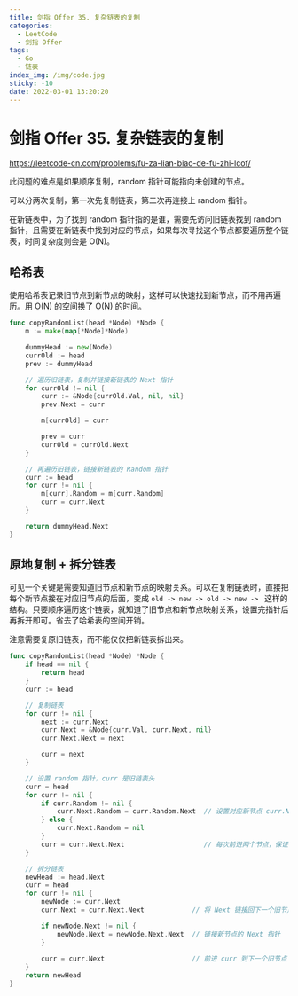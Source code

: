 ```yaml
---
title: 剑指 Offer 35. 复杂链表的复制
categories:
  - LeetCode
  - 剑指 Offer
tags:
  - Go
  - 链表
index_img: /img/code.jpg
sticky: -10
date: 2022-03-01 13:20:20
---
```


# 剑指 Offer 35. 复杂链表的复制

https://leetcode-cn.com/problems/fu-za-lian-biao-de-fu-zhi-lcof/

此问题的难点是如果顺序复制，random 指针可能指向未创建的节点。

可以分两次复制，第一次先复制链表，第二次再连接上 random 指针。

在新链表中，为了找到 random 指针指的是谁，需要先访问旧链表找到 random 指针，且需要在新链表中找到对应的节点，如果每次寻找这个节点都要遍历整个链表，时间复杂度则会是 O(N)。

## 哈希表

使用哈希表记录旧节点到新节点的映射，这样可以快速找到新节点，而不用再遍历。用 O(N) 的空间换了 O(N) 的时间。

```go
func copyRandomList(head *Node) *Node {
    m := make(map[*Node]*Node)

    dummyHead := new(Node)
    currOld := head
    prev := dummyHead

    // 遍历旧链表，复制并链接新链表的 Next 指针
    for currOld != nil {
        curr := &Node{currOld.Val, nil, nil}
        prev.Next = curr

        m[currOld] = curr

        prev = curr
        currOld = currOld.Next
    }

    // 再遍历旧链表，链接新链表的 Random 指针
    curr := head
    for curr != nil {
        m[curr].Random = m[curr.Random]
        curr = curr.Next
    }

    return dummyHead.Next
}
```

## 原地复制 + 拆分链表

可见一个关键是需要知道旧节点和新节点的映射关系。可以在复制链表时，直接把每个新节点接在对应旧节点的后面，变成 `old -> new -> old -> new -> ` 这样的结构。只要顺序遍历这个链表，就知道了旧节点和新节点映射关系，设置完指针后再拆开即可。省去了哈希表的空间开销。

注意需要复原旧链表，而不能仅仅把新链表拆出来。

```go
func copyRandomList(head *Node) *Node {
    if head == nil {
        return head
    }
    curr := head

    // 复制链表
    for curr != nil {
        next := curr.Next
        curr.Next = &Node{curr.Val, curr.Next, nil}
        curr.Next.Next = next

        curr = next
    }

    // 设置 random 指针，curr 是旧链表头
    curr = head
    for curr != nil {
        if curr.Random != nil {
            curr.Next.Random = curr.Random.Next  // 设置对应新节点 curr.Next 的 Random 指针
        } else {
            curr.Next.Random = nil
        }
        curr = curr.Next.Next                    // 每次前进两个节点，保证 curr 是旧节点
    }

    // 拆分链表
    newHead := head.Next
    curr = head
    for curr != nil {
        newNode := curr.Next
        curr.Next = curr.Next.Next            // 将 Next 链接回下一个旧节点

        if newNode.Next != nil {
            newNode.Next = newNode.Next.Next  // 链接新节点的 Next 指针
        }
        
        curr = curr.Next                      // 前进 curr 到下一个旧节点
    }
    return newHead
}
```


